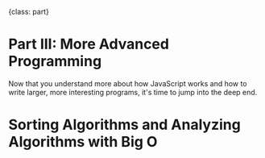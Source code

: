 {class: part}
# Part III: More Advanced Programming

Now that you understand more about how JavaScript works and how to write larger, more interesting programs, it's time to jump into the deep end.

# Sorting Algorithms and Analyzing Algorithms with Big O
